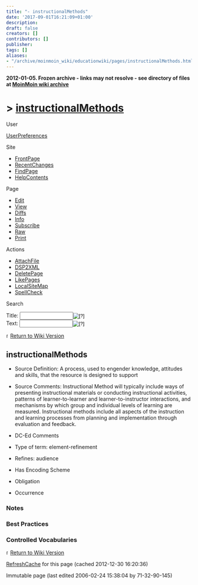 ```yaml
---
title: "- instructionalMethods"
date: '2017-09-01T16:21:09+01:00'
description: 
draft: false
creators: []
contributors: []
publisher: 
tags: []
aliases:
- "/archive/moinmoin_wiki/educationwiki/pages/instructionalMethods.html"
---
```


**2012-01-05. Frozen archive - links may not resolve - see directory of files at [MoinMoin wiki archive](/moinmoin-wiki-archive/)**

# > [instructionalMethods](http://dublincore.org/educationwiki/instructionalMethods?action=fullsearch&value=instructionalMethods&literal=1&case=1&context=40 "Click here to do a full-text search for this title")

User

 [UserPreferences](http://dublincore.org/educationwiki/UserPreferences)
  

Site

- [FrontPage](http://dublincore.org/educationwiki/FrontPage)
- [RecentChanges](http://dublincore.org/educationwiki/RecentChanges)
- [FindPage](http://dublincore.org/educationwiki/FindPage)
- [HelpContents](http://dublincore.org/educationwiki/HelpContents)

Page

- [Edit](http://dublincore.org/educationwiki/instructionalMethods?action=edit "Edit")
- [View](http://dublincore.org/educationwiki/instructionalMethods "View")
- [Diffs](http://dublincore.org/educationwiki/instructionalMethods?action=diff "Diffs")
- [Info](http://dublincore.org/educationwiki/instructionalMethods?action=info "Info")
- [Subscribe](http://dublincore.org/educationwiki/instructionalMethods?action=subscribe "Subscribe")
- [Raw](http://dublincore.org/educationwiki/instructionalMethods?action=raw "Raw")
- [Print](http://dublincore.org/educationwiki/instructionalMethods?action=print "Print")

Actions

- [AttachFile](http://dublincore.org/educationwiki/instructionalMethods?action=AttachFile)
- [DSP2XML](http://dublincore.org/educationwiki/instructionalMethods?action=DSP2XML)
- [DeletePage](http://dublincore.org/educationwiki/instructionalMethods?action=DeletePage)
- [LikePages](http://dublincore.org/educationwiki/instructionalMethods?action=LikePages)
- [LocalSiteMap](http://dublincore.org/educationwiki/instructionalMethods?action=LocalSiteMap)
- [SpellCheck](http://dublincore.org/educationwiki/instructionalMethods?action=SpellCheck)

Search

<form method="POST" action="/educationwiki/instructionalMethods">
<p>
<input name="action" value="inlinesearch" type="hidden">
<input name="context" value="40" type="hidden">
Title: <input name="text_title" size="15" maxlength="50" type="text"><input src="instructionalMethods_files/moin-search.png" name="button_title" alt="[?]" type="image"><br>Text: <input name="text_full" size="15" maxlength="50" type="text"><input src="instructionalMethods_files/moin-search.png" name="button_full" alt="[?]" type="image">
</p>
</form>

 [<img src="instructionalMethods_files/moin-www.png" alt="[WWW]" height="11" width="11">Return to Wiki Version](http://dublincore.org/educationwiki/WikiVersion) 
## instructionalMethods

- Source Definition: A process, used to engender knowledge, attitudes and skills, that the resource is designed to support

- Source Comments: Instructional Method will typically include ways of presenting instructional materials or conducting instructional activities, patterns of learner-to-learner and learner-to-instructor interactions, and mechanisms by which group and individual levels of learning are measured. Instructional methods include all aspects of the instruction and learning processes from planning and implementation through evaluation and feedback.

- DC-Ed Comments

- Type of term: element-refinement

- Refines: audience

- Has Encoding Scheme

- Obligation

- Occurrence

### Notes

### Best Practices

### Controlled Vocabularies

[<img src="instructionalMethods_files/moin-www.png" alt="[WWW]" height="11" width="11">Return to Wiki Version](http://dublincore.org/educationwiki/WikiVersion)

 [RefreshCache](http://dublincore.org/educationwiki/instructionalMethods?action=refresh&arena=Page.py&key=instructionalMethods.text_html) for this page (cached 2012-12-30 16:20:36)  

Immutable page (last edited 2006-02-24 15:38:04 by 71-32-90-145)

